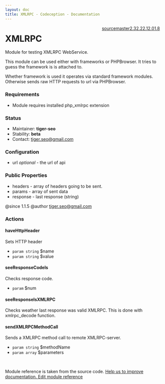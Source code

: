 ```yaml
---
layout: doc
title: XMLRPC - Codeception - Documentation
---
```




<div class="btn-group" role="group" style="float: right" aria-label="..."><a class="btn btn-default" href="https://github.com/Codeception/Codeception/blob/2.4/src/Codeception/Module/XMLRPC.php">source</a><a class="btn btn-default" href="https://github.com/Codeception/Codeception/blob/master/docs/modules/XMLRPC.md">master</a><a class="btn btn-default" href="https://github.com/Codeception/Codeception/blob/2.3/docs/modules/XMLRPC.md">2.3</a><a class="btn btn-default" href="https://github.com/Codeception/Codeception/blob/2.2/docs/modules/XMLRPC.md">2.2</a><a class="btn btn-default" href="https://github.com/Codeception/Codeception/blob/2.1/docs/modules/XMLRPC.md">2.1</a><a class="btn btn-default" href="https://github.com/Codeception/Codeception/blob/2.0/docs/modules/XMLRPC.md">2.0</a><a class="btn btn-default" href="https://github.com/Codeception/Codeception/blob/1.8/docs/modules/XMLRPC.md">1.8</a></div>

# XMLRPC

Module for testing XMLRPC WebService.

This module can be used either with frameworks or PHPBrowser.
It tries to guess the framework is is attached to.

Whether framework is used it operates via standard framework modules.
Otherwise sends raw HTTP requests to url via PHPBrowser.

### Requirements

* Module requires installed php_xmlrpc extension

### Status

* Maintainer: **tiger-seo**
* Stability: **beta**
* Contact: tiger.seo@gmail.com

### Configuration

* url *optional* - the url of api

### Public Properties

* headers - array of headers going to be sent.
* params - array of sent data
* response - last response (string)

@since 1.1.5
@author tiger.seo@gmail.com

### Actions

#### haveHttpHeader

Sets HTTP header

 * `param string` $name
 * `param string` $value

#### seeResponseCodeIs

Checks response code.

 * `param` $num

#### seeResponseIsXMLRPC

Checks weather last response was valid XMLRPC.
This is done with xmlrpc_decode function.

#### sendXMLRPCMethodCall

Sends a XMLRPC method call to remote XMLRPC-server.

 * `param string` $methodName
 * `param array` $parameters

<p>&nbsp;</p><div class="alert alert-warning">Module reference is taken from the source code. <a href="https://github.com/Codeception/Codeception/tree/2.3/src/Codeception/Module/XMLRPC.php">Help us to improve documentation. Edit module reference</a></div>
